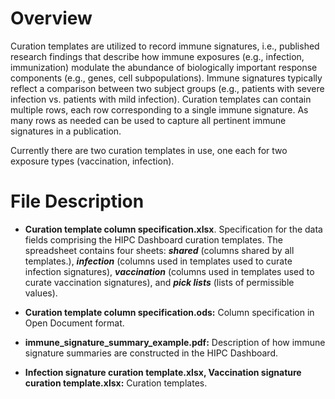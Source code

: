 # Overview

Curation templates are utilized to
record immune signatures, i.e., published research findings that
describe how immune exposures (e.g., infection, immunization) modulate
the abundance of biologically important response components (e.g.,
genes, cell subpopulations). Immune signatures typically reflect a
comparison between two subject groups (e.g., patients with severe
infection vs. patients with mild infection). Curation templates can
contain multiple rows, each row corresponding to a single immune
signature. As many rows as needed can be used to capture all pertinent
immune signatures in a publication.

Currently there are two curation templates in use, one each for two
exposure types (vaccination, infection).

# File Description

  - **Curation template column specification.xlsx**. Specification for
    the data fields comprising the HIPC Dashboard curation templates.
    The spreadsheet contains four sheets: ***shared*** (columns shared by all
    templates.), ***infection*** (columns used in
    templates used to curate infection signatures), ***vaccination*** (columns used in
    templates used to curate vaccination signatures), and 
	***pick lists*** (lists of permissible values).

  - **Curation template column specification.ods:** Column specification
    in Open Document format.
	
  - **immune_signature_summary_example.pdf:** Description of how immune signature
    summaries are constructed in the HIPC Dashboard.

  - **Infection signature curation template.xlsx, Vaccination signature
    curation template.xlsx:** Curation templates.
